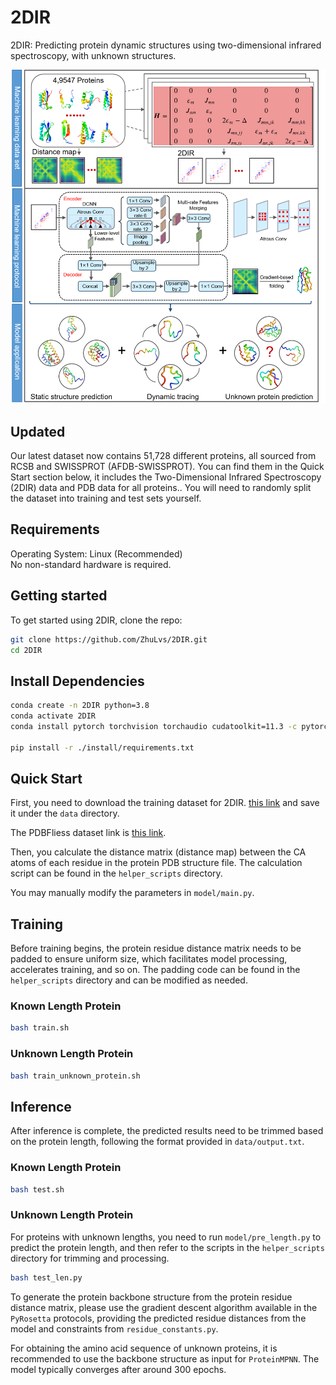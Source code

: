 # 2DIR
2DIR: Predicting protein dynamic structures using two-dimensional infrared spectroscopy, with unknown structures.

![2DIR_model](img/2dir_image.png)


## Updated
Our latest dataset now contains 51,728 different proteins, all sourced from RCSB and SWISSPROT (AFDB-SWISSPROT). You can find them in the Quick Start section below, it includes the Two-Dimensional Infrared Spectroscopy (2DIR) data and PDB data for all proteins.. You will need to randomly split the dataset into training and test sets yourself.

## Requirements
Operating System: Linux (Recommended)  
No non-standard hardware is required.

## Getting started
To get started using 2DIR, clone the repo:
```bash
git clone https://github.com/ZhuLvs/2DIR.git
cd 2DIR
```
## Install Dependencies
```bash
conda create -n 2DIR python=3.8
conda activate 2DIR
conda install pytorch torchvision torchaudio cudatoolkit=11.3 -c pytorch

pip install -r ./install/requirements.txt

```



## Quick Start

First, you need to download the training dataset for 2DIR. [this link](https://zenodo.org/records/14229784)  and save it under the `data` directory.

The PDBFliess dataset link is [this link](https://zenodo.org/records/14229812). 

Then, you calculate the distance matrix (distance map) between the CA atoms of each residue in the protein PDB structure file. The calculation script can be found in the  `helper_scripts`  directory.

You may manually modify the parameters in `model/main.py`.

## Training
Before training begins, the protein residue distance matrix needs to be padded to ensure uniform size, which facilitates model processing, accelerates training, and so on. The padding code can be found in the `helper_scripts` directory and can be modified as needed.

### Known Length Protein
```bash
bash train.sh
```

### Unknown Length Protein
```bash
bash train_unknown_protein.sh
```
## Inference
After inference is complete, the predicted results need to be trimmed based on the protein length, following the format provided in `data/output.txt`.
### Known Length Protein
```bash
bash test.sh
```
### Unknown Length Protein
For proteins with unknown lengths, you need to run `model/pre_length.py` to predict the protein length, and then refer to the scripts in the `helper_scripts` directory for trimming and processing.
```bash
bash test_len.py
```



To generate the protein backbone structure from the protein residue distance matrix, please use the gradient descent algorithm available in the `PyRosetta` protocols, providing the predicted residue distances from the model and constraints from `residue_constants.py`.

For obtaining the amino acid sequence of unknown proteins, it is recommended to use the backbone structure as input for `ProteinMPNN`. The model typically converges after around 300 epochs.
